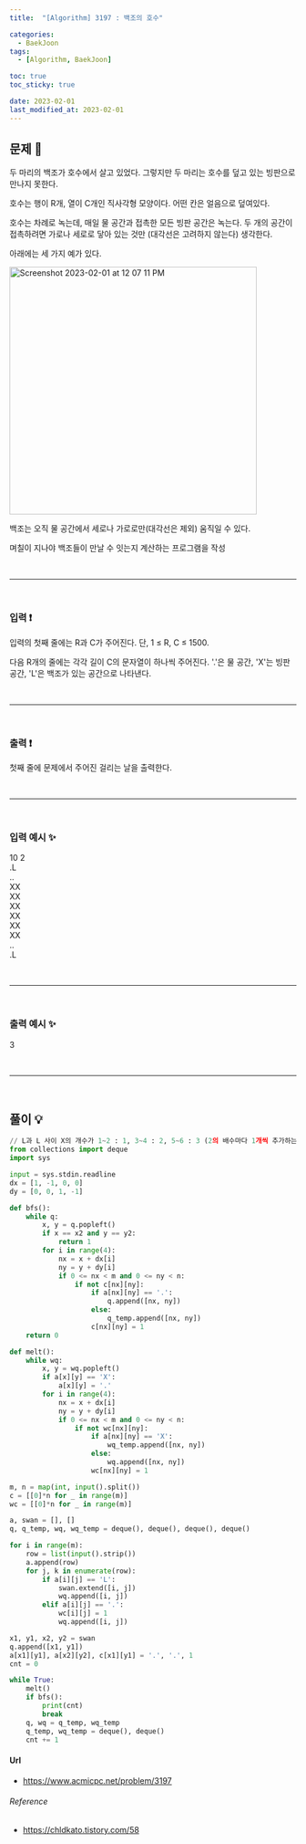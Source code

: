 ```yaml
---
title:  "[Algorithm] 3197 : 백조의 호수" 

categories:
  - BaekJoon
tags:
  - [Algorithm, BaekJoon]

toc: true
toc_sticky: true

date: 2023-02-01
last_modified_at: 2023-02-01
---
```


## 문제 🔎
두 마리의 백조가 호수에서 살고 있었다. 그렇지만 두 마리는 호수를 덮고 있는 빙판으로 만나지 못한다.

호수는 행이 R개, 열이 C개인 직사각형 모양이다. 어떤 칸은 얼음으로 덮여있다.

호수는 차례로 녹는데, 매일 물 공간과 접촉한 모든 빙판 공간은 녹는다. 두 개의 공간이 접촉하려면 가로나 세로로 닿아 있는 것만 (대각선은 고려하지 않는다) 생각한다.

아래에는 세 가지 예가 있다.

<img width="434" alt="Screenshot 2023-02-01 at 12 07 11 PM" src="https://user-images.githubusercontent.com/61777583/215935570-c0f543cb-d5c3-4800-bf8e-220f2476d1b2.png">

백조는 오직 물 공간에서 세로나 가로로만(대각선은 제외) 움직일 수 있다.

며칠이 지나야 백조들이 만날 수 잇는지 계산하는 프로그램을 작성

<br>

---

<br>

### 입력 ❗
입력의 첫째 줄에는 R과 C가 주어진다. 단, 1 ≤ R, C ≤ 1500.

다음 R개의 줄에는 각각 길이 C의 문자열이 하나씩 주어진다. '.'은 물 공간, 'X'는 빙판 공간, 'L'은 백조가 있는 공간으로 나타낸다.

<br>

---

<br>

### 출력 ❗
첫째 줄에 문제에서 주어진 걸리는 날을 출력한다.

<br>

---

<br>

### 입력 예시 ✨
10 2 <br>
.L <br>
.. <br>
XX <br>
XX <br>
XX <br>
XX <br>
XX <br>
XX <br>
.. <br>
.L

<br>

---

<br>

### 출력 예시 ✨
3

<br>

---

<br>

## 풀이 💡
```python
// L과 L 사이 X의 개수가 1~2 : 1, 3~4 : 2, 5~6 : 3 (2의 배수마다 1개씩 추가하는 식으로 예상)
from collections import deque
import sys

input = sys.stdin.readline
dx = [1, -1, 0, 0]
dy = [0, 0, 1, -1]

def bfs():
    while q:
        x, y = q.popleft()
        if x == x2 and y == y2:
            return 1
        for i in range(4):
            nx = x + dx[i]
            ny = y + dy[i]
            if 0 <= nx < m and 0 <= ny < n:
                if not c[nx][ny]:
                    if a[nx][ny] == '.':
                        q.append([nx, ny])
                    else:
                        q_temp.append([nx, ny])
                    c[nx][ny] = 1
    return 0

def melt():
    while wq:
        x, y = wq.popleft()
        if a[x][y] == 'X':
            a[x][y] = '.'
        for i in range(4):
            nx = x + dx[i]
            ny = y + dy[i]
            if 0 <= nx < m and 0 <= ny < n:
                if not wc[nx][ny]:
                    if a[nx][ny] == 'X':
                        wq_temp.append([nx, ny])
                    else:
                        wq.append([nx, ny])
                    wc[nx][ny] = 1

m, n = map(int, input().split())
c = [[0]*n for _ in range(m)]
wc = [[0]*n for _ in range(m)]

a, swan = [], []
q, q_temp, wq, wq_temp = deque(), deque(), deque(), deque()

for i in range(m):
    row = list(input().strip())
    a.append(row)
    for j, k in enumerate(row):
        if a[i][j] == 'L':
            swan.extend([i, j])
            wq.append([i, j])
        elif a[i][j] == '.':
            wc[i][j] = 1
            wq.append([i, j])

x1, y1, x2, y2 = swan
q.append([x1, y1])
a[x1][y1], a[x2][y2], c[x1][y1] = '.', '.', 1
cnt = 0

while True:
    melt()
    if bfs():
        print(cnt)
        break
    q, wq = q_temp, wq_temp
    q_temp, wq_temp = deque(), deque()
    cnt += 1
```


#### Url
- https://www.acmicpc.net/problem/3197

###### Reference
- https://chldkato.tistory.com/58
